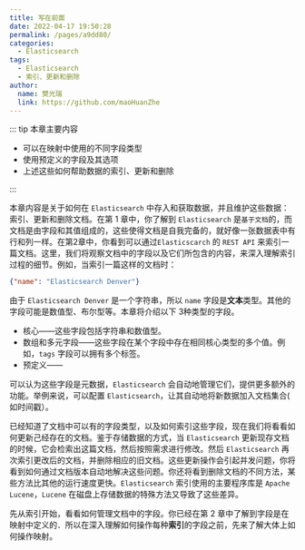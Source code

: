 ```yaml
---
title: 写在前面
date: 2022-04-17 19:50:28
permalink: /pages/a9dd80/
categories:
  - Elasticsearch
tags:
  - Elasticsearch
  - 索引、更新和删除
author: 
  name: 樊光瑞
  link: https://github.com/maoHuanZhe
---
```

::: tip 本章主要内容 

- 可以在映射中使用的不同字段类型
- 使用预定义的字段及其选项
- 上述这些如何帮助数据的索引、更新和删除

:::

本章内容是关于如何在 `Elasticsearch` 中存入和获取数据，并且维护这些数据：索引、更新和删除文档。在第 1 章中，你了解到 `Elasticsearch` 是`基于文档`的，而文档是由字段和其值组成的，这些使得文档是自我完备的，就好像一张数据表中有行和列一样。在第2章中，你看到可以通过`Elasticscarch` 的 `REST API` 来索引一篇文档。这里，我们将观察文档中的字段以及它们所包含的内容，来深入理解索引过程的细节。例如，当索引一篇这样的文档时：

```json
{"name": "Elasticsearch Denver"}
```

由于 `Elasticsearch Denver` 是一个字符串，所以 `name` 字段是**文本**类型。其他的字段可能是数值型、布尔型等。本章将介绍以下 3种类型的字段。

- 核心——这些字段包括字符串和数值型。
- 数组和多元字段——这些字段在某个字段中存在相同核心类型的多个值。例如，`tags` 字段可以拥有多个标签。
- 预定义——

可以认为这些字段是元数据，`Elasticsearch` 会自动地管理它们，提供更多额外的功能。举例来说，可以配置 `Elasticsearch`，让其自动地将新数据加入文档集合( 如时间戳）。

已经知道了文档中可以有的字段类型，以及如何索引这些字段，现在我们将看看如何更新己经存在的文档。鉴于存储数据的方式，当 `Elasticsearch` 更新现存文档的时候，它会检索出这篇文档，然后按照需求进行修改。然后 `Elasticsearch` 再次索引更改后的文档，并删除相应的旧文档。这些更新操作会引起并发问题，你将看到如何通过文档版本自动地解决这些问题。你还将看到删除文档的不同方法，某些方法比其他的运行速度更快。`Elasticsearch` 索引使用的主要程序库是 `Apache Lucene`，`Lucene` 在磁盘上存储数据的特殊方法又导致了这些差异。

先从索引开始，看看如何管理文档中的字段。你已经在第 2 章中了解到字段是在映射中定义的．所以在深入理解如何操作每种**索引**的字段之前，先来了解大体上如何操作映射。